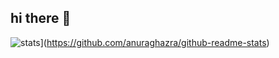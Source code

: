 ## hi there 👋

![stats](https://github-readme-stats.vercel.app/api?username=fakesproink)](https://github.com/anuraghazra/github-readme-stats)

<!--
**fakesproink/fakesproink** is a ✨ _special_ ✨ repository because its `README.md` (this file) appears on your GitHub profile.

Here are some ideas to get you started:

- 🔭 I’m currently working on ...
- 🌱 I’m currently learning ...
- 👯 I’m looking to collaborate on ...
- 🤔 I’m looking for help with ...
- 💬 Ask me about ...
- 📫 How to reach me: ...
- 😄 Pronouns: ...
- ⚡ Fun fact: ...
-->
